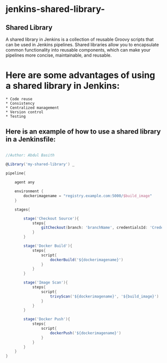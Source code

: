 # jenkins-shared-library-

## Shared Library

A shared library in Jenkins is a collection of reusable Groovy scripts that can be used in Jenkins pipelines. Shared libraries allow you to encapsulate common functionality into reusable components, which can make your pipelines more concise, maintainable, and reusable.

# Here are some advantages of using a shared library in Jenkins:

    * Code reuse
    * Consistency
    * Centralized management
    * Version control
    * Testing

## Here is an example of how to use a shared library in a Jenkinsfile:

```groovy

//Author: Abdul Basith

@Library('my-shared-library') _

pipeline{
    
    agent any

    environment {
        dockerimagename = "registry.example.com:5000/$build_image" 
    }

    stages{

        stage('Checkout Source'){
            steps{
                gitCheckout(branch: 'branchName', credentialsId: 'CredentialsId', url: 'gitUrl')
            }
        }

        stage('Docker Build'){
            steps{
                script{
                    dockerBuild('${dockerimagename}')
                }
            }
        }

        stage('Image Scan'){
            steps{
                script{
                    trivyScan('${dockerimagename}', '${build_image}')
                }
            }
        }                             

        stage('Docker Push'){
            steps{
                script{
                    dockerPush('${dockerimagename}')
                }
            }
        }   
    }
}

